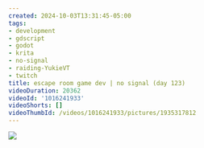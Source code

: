 ```yaml
---
created: 2024-10-03T13:31:45-05:00
tags:
- development
- gdscript
- godot
- krita
- no-signal
- raiding-YukieVT
- twitch
title: escape room game dev | no signal (day 123)
videoDuration: 20362
videoId: '1016241933'
videoShorts: []
videoThumbId: /videos/1016241933/pictures/1935317812
---
```


![](20241003183145.jpg)
